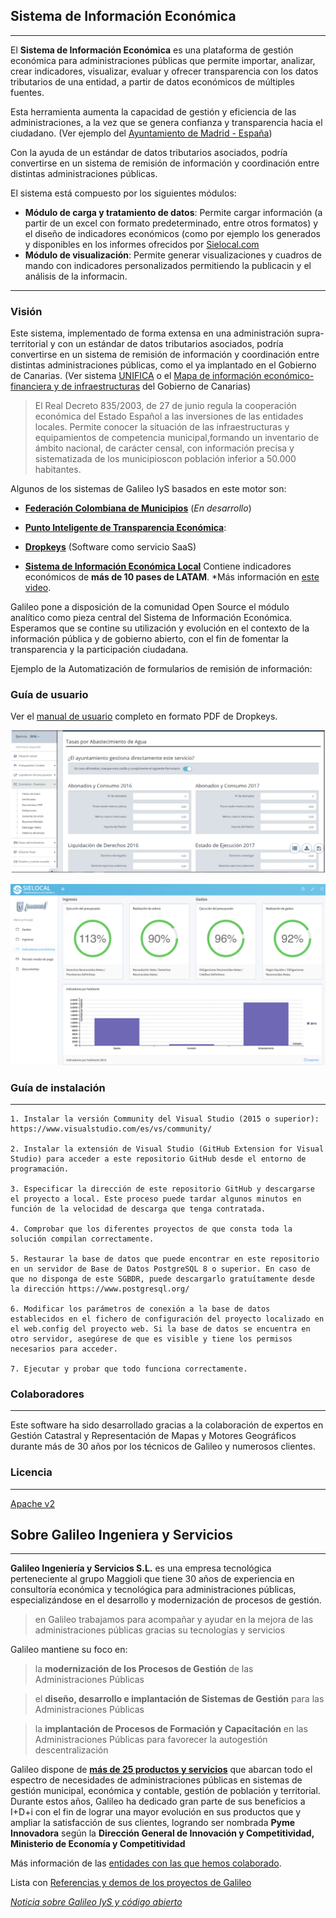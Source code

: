 ## Sistema de Información Económica
---
El **Sistema de Información Económica** es una plataforma de gestión económica para administraciones públicas que permite importar, analizar, crear indicadores, visualizar, evaluar y ofrecer transparencia con los datos tributarios de una entidad, a partir de datos económicos de múltiples fuentes.

Esta herramienta aumenta la capacidad de gestión y eficiencia de las administraciones, a la vez que se genera confianza y transparencia hacia el ciudadano. (Ver ejemplo del [Ayuntamiento de Madrid - España](http://madrid.sielocal.com/indicadores))

Con la ayuda de un estándar de datos tributarios asociados, podría convertirse en un sistema de remisión de información y coordinación entre distintas administraciones públicas.

El sistema está compuesto por los siguientes módulos:
* **Módulo de carga y tratamiento de datos**: Permite cargar información (a partir de un excel con formato predeterminado, entre otros formatos) y el diseño de indicadores económicos (como por ejemplo los generados y disponibles en los informes ofrecidos por [Sielocal.com](http://www.sielocal.com/Informes.aspx) 
* **Módulo de visualización**: Permite generar visualizaciones y cuadros de mando con indicadores personalizados permitiendo la publicacin y el análisis de la informacin. 
---

### Visión

Este sistema, implementado de forma extensa en una administración supra-territorial y con un estándar de datos tributarios asociados, podría convertirse en un sistema de remisión de información y coordinación entre distintas administraciones públicas, como el ya implantado en el Gobierno de Canarias. (Ver sistema [UNIFICA](https://prezi.com/ojoqxrp2ygdv/unifica-captura/?utm_campaign=share&utm_medium=copy) o el [Mapa de información económico-financiera y de infraestructuras](https://www.gobiernodecanarias.org/hacienda/unifica/Transparencia/Mapa/Index) del Gobierno de Canarias)

 > El Real Decreto 835/2003, de 27 de junio regula la cooperación económica del Estado Español a las inversiones de las   entidades locales. Permite conocer la situación de las infraestructuras y equipamientos de competencia municipal,formando un inventario de ámbito nacional, de carácter censal, con información precisa y sistematizada de los municipioscon población inferior a 50.000 habitantes. 

Algunos de los sistemas de Galileo IyS basados en este motor son:

* **[Federación Colombiana de Municipios](http://colombia.sielocal.com/)** (*En desarrollo*)

* **[Punto Inteligente de Transparencia Económica](http://www.sielocal.com/producto/2323/Punto-inteligente-de-transparencia)**: 

* **[Dropkeys](http://www.dropkeys.com)** (Software como servicio SaaS) 

* **[Sistema de Información Económica Local](sielocal.com)** Contiene indicadores económicos de **más de 10 pases de LATAM**. *Más información en [este video](https://www.youtube.com/watch?v=k4tg07G3_aI).

Galileo pone a disposición de la comunidad Open Source el módulo analítico como pieza central del Sistema de Información Económica. Esperamos que se contine su utilización y evolución en el contexto de la información pública y de gobierno abierto, con el fin de fomentar la transparencia y la participación ciudadana.

Ejemplo de la Automatización de formularios de remisión de información: 

### Guía de usuario
Ver el [manual de usuario](https://github.com/GalileoIyS/Sistema-de-Informacion-Economica/blob/master/Manual%20de%20usuario.pdf) completo en formato PDF de Dropkeys.

![Automatización de Remisión de Información](https://github.com/GalileoIyS/Sistema-de-Informacion-Economica/blob/master/Creacion%20indicadores.png "Ejemplo de Automatización de Remisión de Información")

![Automatización de Remisión de Información](https://github.com/GalileoIyS/Sistema-de-Informacion-Economica/blob/master/Punto%20de%20Transparencia.png "Punto Inteligente de Transparencia Economica")


### Guía de instalación
---

    1. Instalar la versión Community del Visual Studio (2015 o superior): https://www.visualstudio.com/es/vs/community/
    
    2. Instalar la extensión de Visual Studio (GitHub Extension for Visual Studio) para acceder a este repositorio GitHub desde el entorno de programación.
    
    3. Especificar la dirección de este repositorio GitHub y descargarse el proyecto a local. Este proceso puede tardar algunos minutos en función de la velocidad de descarga que tenga contratada.
    
    4. Comprobar que los diferentes proyectos de que consta toda la solución compilan correctamente.
    
    5. Restaurar la base de datos que puede encontrar en este repositorio en un servidor de Base de Datos PostgreSQL 8 o superior. En caso de que no disponga de este SGBDR, puede descargarlo gratuítamente desde la dirección https://www.postgresql.org/
    
    6. Modificar los parámetros de conexión a la base de datos establecidos en el fichero de configuración del proyecto localizado en el web.config del proyecto web. Si la base de datos se encuentra en otro servidor, asegúrese de que es visible y tiene los permisos necesarios para acceder.
    
    7. Ejecutar y probar que todo funciona correctamente.

### Colaboradores
---
Este software ha sido desarrollado gracias a la colaboración de expertos en Gestión Catastral y Representación de Mapas y Motores Geográficos durante más de 30 años por los técnicos de Galileo y numerosos clientes.

### Licencia 
---
[Apache v2](https://github.com/GalileoIyS/Sistema-de-Informacion-Economica/blob/master/LICENSE)

## Sobre Galileo Ingeniera y Servicios 
---

**Galileo Ingeniería y Servicios S.L.** es una empresa tecnológica perteneciente al grupo Maggioli que tiene 30 años de experiencia en consultoría económica y tecnológica para administraciones públicas, especializándose en el desarrollo y modernización de procesos de gestión.

 > en Galileo trabajamos para acompañar y ayudar en la mejora de las administraciones públicas gracias su tecnologías y servicios

Galileo mantiene su foco en:

 > la **modernización de los Procesos de Gestión** de las Administraciones Públicas

 > el **diseño, desarrollo e implantación de Sistemas de Gestión** para las Administraciones Públicas

 > la **implantación de Procesos de Formación y Capacitación** en las Administraciones Públicas para favorecer la autogestión descentralización

Galileo dispone de **[más de 25 productos  y servicios](http://www.galileoiys.es/productos-3/)** que abarcan todo el espectro de necesidades de administraciones públicas en sistemas de gestión municipal, económica y contable, gestión de población y territorial. Durante estos años, Galileo ha dedicado gran parte de sus beneficios a I+D+i con el fin de lograr una mayor evolución en sus productos que y ampliar la satisfacción de sus clientes, logrando ser nombrada **Pyme Innovadora** según la **Dirección General de Innovación y Competitividad, Ministerio de Economía y Competitividad**

Más información de las [entidades con las que hemos colaborado](https://github.com/GalileoIyS/Sistema-de-Informacion-Economica/blob/master/Referencias.md).

Lista con [Referencias y demos de los proyectos de Galileo](https://github.com/GalileoIyS/Sistema-de-Informacion-Economica/blob/master/ReferenciasDemos.md)

*[Noticia sobre Galileo IyS y código abierto](http://www.galileoiys.es/por-que-la-gestion-del-territorio-y-el-acceso-a-la-informacion-son-importantes-para-galileo/)*
